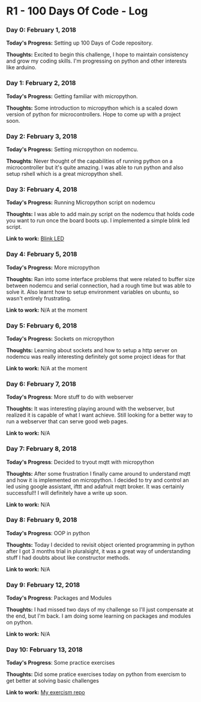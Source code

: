 # R1 - 100 Days Of Code - Log

<!--
### Day 0: February 30, 2016 

**Today's Progress**: 

**Thoughts:** 

**Link to work:** 
-->
### Day 0: February 1, 2018 

**Today's Progress:** Setting up 100 Days of Code repository.

**Thoughts:** Excited to begin this challenge, I hope to maintain consistency and grow my coding skills. I'm progressing on python and other interests like arduino.

### Day 1: February 2, 2018 
**Today's Progress:** Getting familiar with micropython.

**Thoughts:** Some introduction to micropython which is a scaled down version of python for microcontrollers. Hope to come up with a project soon.

### Day 2: February 3, 2018 
**Today's Progress:** Setting micropython on nodemcu.

**Thoughts**: Never thought of the capabilities of running python on a microcontroller but it's quite amazing. I was able to run python and also setup rshell which is a great micropython shell.

### Day 3: February 4, 2018 
**Today's Progress:** Running Micropython script on nodemcu 

**Thoughts:** I was able to add main.py script on the nodemcu that holds code you want to run once the board boots up. I implemented a simple blink led script.

**Link to work:** [Blink LED](https://github.com/ikuamike/Blinking_LED_with_Micropython)

### Day 4: February 5, 2018
**Today's Progress:** More micropython

**Thoughts:** Ran into some interface problems that were related to buffer size between nodemcu and serial connection, had a rough time but was able to solve it. Also learnt how to setup environment variables on ubuntu, so wasn't entirely frustrating.

**Link to work:** N/A at the moment

### Day 5: February 6, 2018
**Today's Progress:** Sockets on micropython 

**Thoughts:** Learning about sockets and how to setup a http server on nodemcu was really interesting definitely got some project ideas for that

**Link to work:** N/A at the moment

### Day 6: February 7, 2018
**Today's Progress**: More stuff to do with webserver

**Thoughts:** It was interesting playing around with the webserver, but realized it is capable of what I want achieve. Still looking for a better way to run a webserver that can serve good web pages.

**Link to work:** N/A 

### Day 7: February 8, 2018

**Today's Progress**: Decided to tryout mqtt with micropython

**Thoughts:** After some frustration I finally came around to understand mqtt and how it is implemented on micropython. I decided to try and control an led using google assistant, ifttt and adafruit mqtt broker. It was certainly successful!! I will definitely have a write up soon.

**Link to work:** N/A

### Day 8: February 9, 2018 

**Today's Progress**: OOP in python

**Thoughts:** Today I decided to revisit object oriented programming in python after I got 3 months trial in pluralsight, it was a great way of understanding stuff I had doubts about like constructor methods.

**Link to work:** N/A

### Day 9: February 12, 2018

**Today's Progress**: Packages and Modules

**Thoughts:** I had missed two days of my challenge so I'll just compensate at the end, but I'm back. I am doing some learning on packages and modules on python.

**Link to work:** N/A

### Day 10: February 13, 2018 

**Today's Progress**: Some practice exercises

**Thoughts:** Did some pratice exercises today on python from exercism to get better at solving basic challenges

**Link to work:** [My exercism repo](https://github.com/ikuamike/exercism_python)